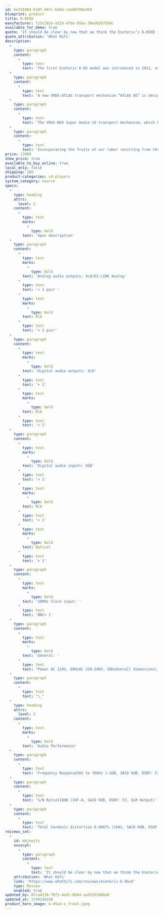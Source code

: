 ```yaml
---
id: be7d1084-610f-44fc-bd6d-c5a88788e450
blueprint: product
title: K-05XD
manufacturer: f23c292a-a329-4fde-95be-30ed02b75b9c
available_for_demo: true
quote: 'It should be clear by now that we think the Esoteric’s K-05XD is a superb performer. It is built beautifully and works with a slickness that most rivals simply can’t match.'
quote_attribution: 'What HiFi'
description:
  -
    type: paragraph
    content:
      -
        type: text
        text: 'The first Esoteric K-05 model was introduced in 2011, evolved into the K-05X in 2015, and K-05Xs in 2018. It has become the best-selling model at the heart of the ESOTERIC K Series. The Esoteric K-05XD SACD Player inherits the philosophy of the historic K-05 series but is totally redesigned as a Super Audio CD player; completely different from the previous 05 models by way of revamping it with an all-new design platform.'
  -
    type: paragraph
    content:
      -
        type: text
        text: 'A new VRDS-ATLAS transport mechanism “ATLAS 05” is designed exclusively for this model, and the DAC section employs a discrete circuit with the “Master Sound Discrete DAC” to further refine the music reproduction capability.'
  -
    type: paragraph
    content:
      -
        type: text
        text: 'The VRDS-NEO Super Audio CD transport mechanism, which has been adopted by some of the world’s most prominent brands, and its superior performance, which inherits the technical essence of the flagship models of the day, have has been highly acclaimed and have won numerous audio awards worldwide.'
  -
    type: paragraph
    content:
      -
        type: text
        text: 'Incorporating the fruits of our labor resulting from the development of the Grandioso G1X master clock generator, a unique discrete clock circuit for built-in players, the “Master Sound Discrete Clock for Digital Player” is employed. An enlarged double-layer chassis accommodates the upgraded ATLAS mechanism, each larger circuit block, and the power supply section, while it’s the elegant appearance of the K-05XD, – which is even closer now to the upper models, – subtly asserts the richness of its content, worthy of being called a major innovation.'
price: 13000
show_price: true
available_to_buy_online: true
local_only: false
shipping: 200
product-categories: cd-players
system_category: source
specs:
  -
    type: heading
    attrs:
      level: 2
    content:
      -
        type: text
        marks:
          -
            type: bold
        text: 'Spec description'
  -
    type: paragraph
    content:
      -
        type: text
        marks:
          -
            type: bold
        text: 'Analog audio outputs: XLR/ES-LINK Analog'
      -
        type: text
        text: '× 1 pair '
      -
        type: text
        marks:
          -
            type: bold
        text: RCA
      -
        type: text
        text: '× 1 pair'
  -
    type: paragraph
    content:
      -
        type: text
        marks:
          -
            type: bold
        text: 'Digital audio outputs: XLR'
      -
        type: text
        text: '× 1'
      -
        type: text
        marks:
          -
            type: bold
        text: RCA
      -
        type: text
        text: '× 1'
  -
    type: paragraph
    content:
      -
        type: text
        marks:
          -
            type: bold
        text: 'Digital audio inputs: USB'
      -
        type: text
        text: '× 1'
      -
        type: text
        marks:
          -
            type: bold
        text: RCA
      -
        type: text
        text: '× 1'
      -
        type: text
        marks:
          -
            type: bold
        text: Optical
      -
        type: text
        text: '× 1'
  -
    type: paragraph
    content:
      -
        type: text
        marks:
          -
            type: bold
        text: '10MHz Clock input: '
      -
        type: text
        text: 'BNC× 1'
  -
    type: paragraph
    content:
      -
        type: text
        marks:
          -
            type: bold
        text: 'General: '
      -
        type: text
        text: "Power AC 120V, 60HzAC 220-240V, 50HzOverall dimensions\_(W×H×D)445 × 161 × 357mm (including protrusions)Weight20.7kg"
  -
    type: paragraph
    content:
      -
        type: text
        text: "\_"
  -
    type: heading
    attrs:
      level: 2
    content:
      -
        type: text
        marks:
          -
            type: bold
        text: 'Audio Performance'
  -
    type: paragraph
    content:
      -
        type: text
        text: 'Frequency Response5Hz to 70kHz (–3dB, SACD 0dB, DSDF: F2, XLR Output)'
  -
    type: paragraph
    content:
      -
        type: text
        text: 'S/N Ratio110dB (IHF-A, SACD 0dB, DSDF: F2, XLR Output)'
  -
    type: paragraph
    content:
      -
        type: text
        text: 'Total harmonic distortion 0.0007% (1kHz, SACD 0dB, DSDF: F2, XLR Output)'
reivews_set:
  -
    id: mbjoejts
    excerpt:
      -
        type: paragraph
        content:
          -
            type: text
            text: 'It should be clear by now that we think the Esoteric’s K-05XD is a superb performer. It is built beautifully and works with a slickness that most rivals simply can’t match.'
    attribution: 'What HiFi'
    link: 'https://www.whathifi.com/reviews/esoteric-k-05xd'
    type: Review
    enabled: true
updated_by: 87ca4130-78f3-4ed1-8b64-aa552d3d08a8
updated_at: 1749146150
product_hero_image: k-05xd-s_front.jpeg
---
```

